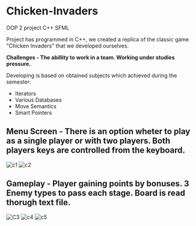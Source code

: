 # Chicken-Invaders
OOP 2 project C++ SFML

Project has programmed in C++, we created a replica of the classic game "Chicken Invaders" that we developed ourselves.

**Challenges - The abillity to work in a team. Working under studies pressure.**

Developing is based on obtained subjects which achieved during the semester:
- Iterators
- Various Databases
- Move Semantics
- Smart Pointers

## Menu Screen - There is an option wheter to play as a single player or with two players. Both players keys are controlled from the keyboard.

![c1](https://user-images.githubusercontent.com/72853162/108995754-39205100-76a6-11eb-971e-7d2f3a9acbcc.JPG)
![c2](https://user-images.githubusercontent.com/72853162/108995761-3aea1480-76a6-11eb-9c0b-be5ae0e12289.JPG)

## Gameplay - Player gaining points by bonuses. 3 Enemy types to pass each stage. Board is read thorugh text file.

![C3](https://user-images.githubusercontent.com/72853162/108996049-9916f780-76a6-11eb-9759-d532aba3bbd1.JPG)
![c4](https://user-images.githubusercontent.com/72853162/108996054-99af8e00-76a6-11eb-9a4e-5f2534248704.JPG)
![c5](https://user-images.githubusercontent.com/72853162/108996056-9a482480-76a6-11eb-88ec-99e7dd1d0d0a.JPG)
